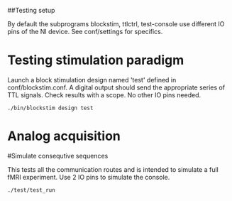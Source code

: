 ##Testing setup

By default the subprograms blockstim, ttlctrl, test-console use different
IO pins of the NI device. See conf/settings for specifics.


# Testing stimulation paradigm

Launch a block stimulation design named 'test' defined in conf/blockstim.conf.
A digital output should send the appropriate series of TTL signals.
Check results with a scope. No other IO pins needed.
```
./bin/blockstim design test
```

# Analog acquisition



#Simulate consequtive sequences

This tests all the communication routes and is intended to simulate a full fMRI
experiment.
Use 2 IO pins to simulate the console.
```
./test/test_run
```


